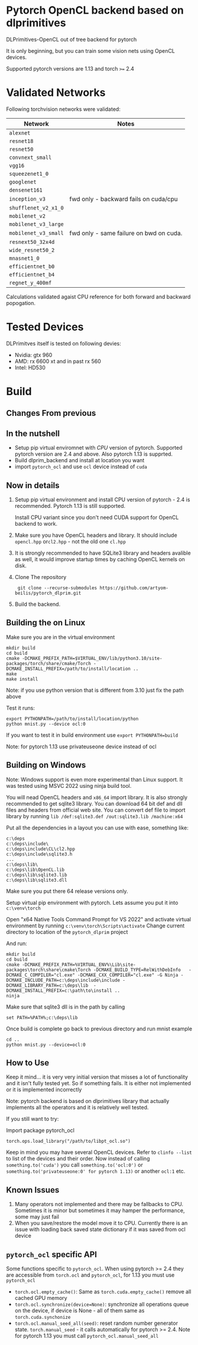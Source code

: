 # Pytorch OpenCL backend based on dlprimitives

DLPrimitives-OpenCL out of tree backend for pytorch

It is only beginning, but you can train some vision nets using OpenCL devices.

Supported pytorch versions are 1.13 and torch `>=` 2.4

# Validated Networks

Following torchvision networks were validated:

| Network               |   Notes                                   |
|-----------------------|-------------------------------------------|
| `alexnet`             |                                           |
| `resnet18`            |                                           |
| `resnet50`            |                                           |
| `convnext_small`      |                                           |
| `vgg16`               |                                           |
| `squeezenet1_0`       |                                           |
| `googlenet`           |                                           |
| `densenet161`         |                                           |
| `inception_v3`        | fwd only - backward fails on cuda/cpu     |
| `shufflenet_v2_x1_0`  |                                           |
| `mobilenet_v2`        |                                           |
| `mobilenet_v3_large`  |                                           |
| `mobilenet_v3_small`  | fwd only - same failure on bwd on cuda.   |
| `resnext50_32x4d`     |                                           |
| `wide_resnet50_2`     |                                           |
| `mnasnet1_0`          |                                           |
| `efficientnet_b0`     |                                           |
| `efficientnet_b4`     |                                           |
| `regnet_y_400mf`      |                                           |


Calculations validated agaist CPU reference for both forward and backward popogation.

# Tested Devices

DLPrimitves itself is tested on following devies: 

- Nvidia: gtx 960
- AMD: rx 6600 xt and in past rx 560
- Intel: HD530


# Build

## Changes From previous

## In the nutshell

- Setup pip virtual enviromnet with _CPU_ version of pytorch. Supported pytorch version are 2.4 and above. Also pytorch 1.13 is supprted.
- Build dlprim\_backend and install at location you want
- import `pytorch_ocl` and use `ocl` device instead of `cuda`

## Now in details

1.  Setup pip virtual environment and install CPU version of pytorch - 2.4 is recommended. Pytorch 1.13 is still supported.

    Install CPU variant since you don't need CUDA support for OpenCL backend to work.

2.  Make sure you have OpenCL headers and library. It should include `opencl.hpp` or`cl2.hpp` - not the old one `cl.hpp`

3.  It is strongly recommended to have SQLite3 library and headers avalible as well, it would improve startup times by caching OpenCL kernels on disk.

4. Clone The repository

        git clone --recurse-submodules https://github.com/artyom-beilis/pytorch_dlprim.git

5.  Build the backend.

## Building the on Linux

Make sure you are in the virtual environment

	mkdir build
	cd build
	cmake -DCMAKE_PREFIX_PATH=$VIRTUAL_ENV/lib/python3.10/site-packages/torch/share/cmake/Torch -DCMAKE_INSTALL_PREFIX=/path/to/install/location ..
	make
    make install

Note: if you use python version that is different from 3.10 just fix the path above

Test it runs:

    export PYTHONPATH=/path/to/install/location/python
	python mnist.py --device ocl:0

If you want to test it in build environment use `export PYTHONPATH=build`

Note: for pytorch 1.13 use privateuseone device instead of ocl

## Building on Windows

Note: Windows support is even more experimental than Linux support. It was tested using MSVC 2022 using ninja build tool. 

You will nead OpenCL headers and `x86_64` import library. It is also strongly recommended to get sqlite3
library. You can download 64 bit def and dll files and headers from official web site. You can convert def file
to import library by running `lib /def:sqlite3.def /out:sqlite3.lib /machine:x64`

Put all the dependencies in a layout you can use with ease, something like:

    c:\deps
	c:\deps\include\
	c:\deps\include\CL\cl2.hpp
	c:\deps\include\sqlite3.h
	...
	c:\deps\lib\
	c:\deps\lib\OpenCL.lib
	c:\deps\lib\sqlite3.lib
	c:\deps\lib\sqlite3.dll

Make sure you put there 64 release versions only.

Setup virtual pip environment with pytorch. Lets assume you put it into `c:\venv\torch`

Open "x64 Native Tools Command Prompt for VS 2022" and activate virtual environment by running `c:\venv\torch\Scripts\activate` 
Change current directory to location of the `pytorch_dlprim` project

And run:

    mkdir build
	cd build
	cmake -DCMAKE_PREFIX_PATH=%VIRTUAL_ENV%\Lib\site-packages\torch\share\cmake\Torch -DCMAKE_BUILD_TYPE=RelWithDebInfo   -DCMAKE_C_COMPILER="cl.exe" -DCMAKE_CXX_COMPILER="cl.exe" -G Ninja -DCMAKE_INCLUDE_PATH=c:\deps\include\include -DCMAKE_LIBRARY_PATH=c:\deps\lib  -DCMAKE_INSTALL_PREFIX=c:\path\to\install ..
	ninja
	
Make sure that sqlite3 dll is in the path by calling

    set PATH=%PATH%;c:\deps\lib	
	
Once build is complete go back to previous directory and run mnist example

    cd ..
	python mnist.py --device=ocl:0
	
    
## How to Use
    
Keep it mind... it is very very initial version that misses a lot of functionality and it isn't fully tested yet.
So if something fails. It is either not implemented or it is implemented incorrectly

Note: pytorch backend is based on dlprimitives library that actually implements all the operators and
it is relatively well tested.

If you still want to try:

Import package pytorch_ocl

    torch.ops.load_library("/path/to/libpt_ocl.so")
	
Keep in mind you may have several OpenCL devices. Refer to `clinfo --list` to list
of the devices and their order. Now instead of calling `something.to('cuda')` you call `something.to('ocl:0')` or 
`something.to('privateuseone:0' for pytorch 1.13)` or another `ocl:1` etc.


## Known Issues

1. Many operators not implemented and there may be fallbacks to CPU. Sometimes it is minor but sometimes it may hamper the performance, some may just fail
2. When you save/restore the model move it to CPU. Currently there is an issue with loading back saved state dictionary if it was saved from ocl device


## `pytorch_ocl` specific API

Some functions specific to `pytorch_ocl`. When using pytorch >= 2.4 they are accessible from `torch.ocl` and `pytorch_ocl`, for 1.13 you must use `pytorch_ocl`

- `torch.ocl.empty_cache()`: Same as `torch.cuda.empty_cache()` remove all cached GPU memory
- `torch.ocl.synchronize(device=None)`: synchronize all operations queue on the device, if device is None - all of them same as `torch.cuda.synchonize`
- `torch.ocl.manual_seed_all(seed)`: reset random number generator state. `torch.manual_seed` - it calls automatically for pytorch >= 2.4. Note for pytorch 1.13 you must call `pytorch_ocl.manual_seed_all`


